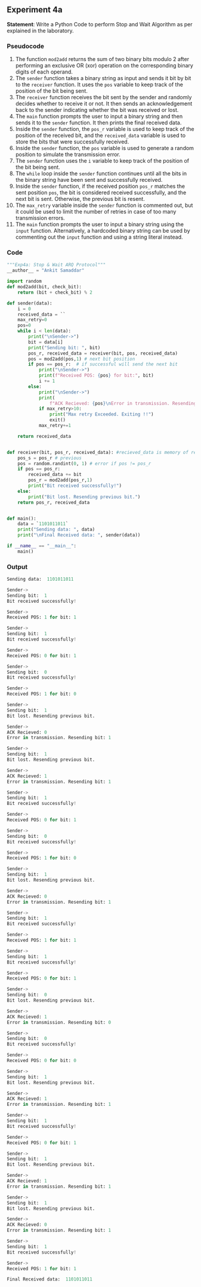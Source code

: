 ## **Experiment 4a**

**Statement**: Write a Python Code to perform Stop and Wait Algorithm as per explained in the laboratory.

### Pseudocode

1. The function `mod2add` returns the sum of two binary bits modulo 2 after performing an exclusive OR (xor) operation on the corresponding binary digits of each operand.
2. The `sender` function takes a binary string as input and sends it bit by bit to the `receiver` function. It uses the `pos` variable to keep track of the position of the bit being sent.
3. The `receiver` function receives the bit sent by the sender and randomly decides whether to receive it or not. It then sends an acknowledgement back to the sender indicating whether the bit was received or lost.
4. The `main` function prompts the user to input a binary string and then sends it to the `sender` function. It then prints the final received data.
5. Inside the `sender` function, the `pos_r` variable is used to keep track of the position of the received bit, and the `received_data` variable is used to store the bits that were successfully received.
6. Inside the `sender` function, the `pos` variable is used to generate a random position to simulate the transmission error.
7. The `sender` function uses the `i` variable to keep track of the position of the bit being sent.
8. The `while` loop inside the `sender` function continues until all the bits in the binary string have been sent and successfully received.
9. Inside the `sender` function, if the received position `pos_r` matches the sent position `pos`, the bit is considered received successfully, and the next bit is sent. Otherwise, the previous bit is resent.
10. The `max_retry` variable inside the `sender` function is commented out, but it could be used to limit the number of retries in case of too many transmission errors.
11. The `main` function prompts the user to input a binary string using the `input` function. Alternatively, a hardcoded binary string can be used by commenting out the `input` function and using a string literal instead.

### Code

```python
"""Exp4a: Stop & Wait ARQ Protocol"""
__author__ = "Ankit Samaddar"

import random
def mod2add(bit, check_bit):
    return (bit + check_bit) % 2

def sender(data):
    i = 0
    received_data = ``
    max_retry=0
    pos=0
    while i < len(data):
        print("\nSender->")
        bit = data[i]
        print("Sending bit: ", bit)
        pos_r, received_data = receiver(bit, pos, received_data)
        pos = mod2add(pos,1) # next bit position
        if pos == pos_r:  # if successful will send the next bit
            print("\nSender->")
            print(f"Received POS: {pos} for bit:", bit)
            i += 1
        else:
            print("\nSender->")
            print(
                f"ACK Recieved: {pos}\nError in transmission. Resending bit: {bit}")
            if max_retry>10:
                print("Max retry Exceeded. Exiting !!")
                exit()
            max_retry+=1

    return received_data


def receiver(bit, pos_r, received_data): #recieved_data is memory of reciever
    pos_s = pos_r # previous
    pos = random.randint(0, 1) # error if pos != pos_r
    if pos == pos_r:
        received_data += bit
        pos_r = mod2add(pos_r,1)
        print("Bit received successfully!")
    else:
        print("Bit lost. Resending previous bit.")
    return pos_r, received_data


def main():
    data = `1101011011`
    print("Sending data: ", data)
    print("\nFinal Received data: ", sender(data))

if __name__ == "__main__":
    main()
```

### Output

```python
Sending data:  1101011011

Sender->
Sending bit:  1
Bit received successfully!

Sender->
Received POS: 1 for bit: 1

Sender->
Sending bit:  1
Bit received successfully!

Sender->
Received POS: 0 for bit: 1

Sender->
Sending bit:  0
Bit received successfully!

Sender->
Received POS: 1 for bit: 0

Sender->
Sending bit:  1
Bit lost. Resending previous bit.

Sender->
ACK Recieved: 0
Error in transmission. Resending bit: 1

Sender->
Sending bit:  1
Bit lost. Resending previous bit.

Sender->
ACK Recieved: 1
Error in transmission. Resending bit: 1

Sender->
Sending bit:  1
Bit received successfully!

Sender->
Received POS: 0 for bit: 1

Sender->
Sending bit:  0
Bit received successfully!

Sender->
Received POS: 1 for bit: 0

Sender->
Sending bit:  1
Bit lost. Resending previous bit.

Sender->
ACK Recieved: 0
Error in transmission. Resending bit: 1

Sender->
Sending bit:  1
Bit received successfully!

Sender->
Received POS: 1 for bit: 1

Sender->
Sending bit:  1
Bit received successfully!

Sender->
Received POS: 0 for bit: 1

Sender->
Sending bit:  0
Bit lost. Resending previous bit.

Sender->
ACK Recieved: 1
Error in transmission. Resending bit: 0

Sender->
Sending bit:  0
Bit received successfully!

Sender->
Received POS: 0 for bit: 0

Sender->
Sending bit:  1
Bit lost. Resending previous bit.

Sender->
ACK Recieved: 1
Error in transmission. Resending bit: 1

Sender->
Sending bit:  1
Bit received successfully!

Sender->
Received POS: 0 for bit: 1

Sender->
Sending bit:  1
Bit lost. Resending previous bit.

Sender->
ACK Recieved: 1
Error in transmission. Resending bit: 1

Sender->
Sending bit:  1
Bit lost. Resending previous bit.

Sender->
ACK Recieved: 0
Error in transmission. Resending bit: 1

Sender->
Sending bit:  1
Bit received successfully!

Sender->
Received POS: 1 for bit: 1

Final Received data:  1101011011
```
